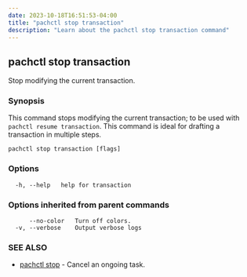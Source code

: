 ```yaml
---
date: 2023-10-18T16:51:53-04:00
title: "pachctl stop transaction"
description: "Learn about the pachctl stop transaction command"
---
```


## pachctl stop transaction

Stop modifying the current transaction.

### Synopsis

This command stops modifying the current transaction; to be used with `pachctl resume transaction`. This command is ideal for drafting a transaction in multiple steps.

```
pachctl stop transaction [flags]
```

### Options

```
  -h, --help   help for transaction
```

### Options inherited from parent commands

```
      --no-color   Turn off colors.
  -v, --verbose    Output verbose logs
```

### SEE ALSO

* [pachctl stop](../pachctl_stop)	 - Cancel an ongoing task.

